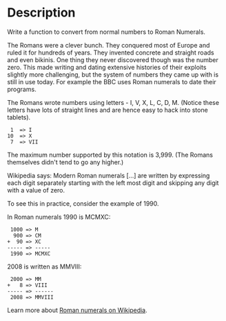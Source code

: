 # Description

Write a function to convert from normal numbers to Roman Numerals.

The Romans were a clever bunch.
They conquered most of Europe and ruled it for hundreds of years.
They invented concrete and straight roads and even bikinis.
One thing they never discovered though was the number zero.
This made writing and dating extensive histories of their exploits slightly more challenging, but the system of numbers they came up with is still in use today.
For example the BBC uses Roman numerals to date their programs.

The Romans wrote numbers using letters - I, V, X, L, C, D, M.
(Notice these letters have lots of straight lines and are hence easy to hack into stone tablets).

```text
 1  => I
10  => X
 7  => VII
```

The maximum number supported by this notation is 3,999.
(The Romans themselves didn't tend to go any higher.)

Wikipedia says: Modern Roman numerals [...] are written by expressing each digit separately starting with the left most digit and skipping any digit with a value of zero.

To see this in practice, consider the example of 1990.

In Roman numerals 1990 is MCMXC:

```text
 1000 => M
  900 => CM
+  90 => XC
----- => -----
 1990 => MCMXC
```

2008 is written as MMVIII:

```text
 2000 => MM
+   8 => VIII
----- => ------
 2008 => MMVIII
```

Learn more about [Roman numerals on Wikipedia][roman-numerals].

[roman-numerals]: https://wiki.imperivm-romanvm.com/wiki/Roman_Numerals
